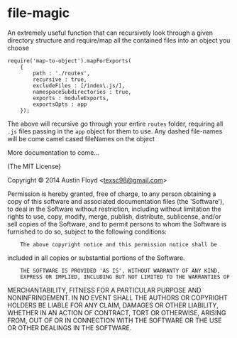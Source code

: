 file-magic
===============

An extremely useful function that can recursively look through a given directory structure and require/map all the
contained files into an object you choose

```
require('map-to-object').mapForExports(
	{
		path : './routes',
		recursive : true,
		excludeFiles : [/index\.js/],
		namespaceSubdirectories : true,
		exports : moduleExports,
		exportsOpts : app
	});
```

The above will recursive go through your entire `routes` folder, requiring all `.js` files passing in the `app` object
for them to use. Any dashed file-names will be come camel cased fileNames on the object

More documentation to come...

(The MIT License)

Copyright &copy; 2014 Austin Floyd &lt;texsc98@gmail.com&gt;

Permission is hereby granted, free of charge, to any person obtaining
a copy of this software and associated documentation files (the
'Software'), to deal in the Software without restriction, including
without limitation the rights to use, copy, modify, merge, publish,
		distribute, sublicense, and/or sell copies of the Software, and to
permit persons to whom the Software is furnished to do so, subject to
the following conditions:

		The above copyright notice and this permission notice shall be
included in all copies or substantial portions of the Software.

		THE SOFTWARE IS PROVIDED 'AS IS', WITHOUT WARRANTY OF ANY KIND,
		EXPRESS OR IMPLIED, INCLUDING BUT NOT LIMITED TO THE WARRANTIES OF
MERCHANTABILITY, FITNESS FOR A PARTICULAR PURPOSE AND NONINFRINGEMENT.
		IN NO EVENT SHALL THE AUTHORS OR COPYRIGHT HOLDERS BE LIABLE FOR ANY
CLAIM, DAMAGES OR OTHER LIABILITY, WHETHER IN AN ACTION OF CONTRACT,
		TORT OR OTHERWISE, ARISING FROM, OUT OF OR IN CONNECTION WITH THE
SOFTWARE OR THE USE OR OTHER DEALINGS IN THE SOFTWARE.


